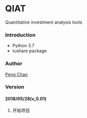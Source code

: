 QIAT
===
Quantitative investment analysis tools

### Introduction ###

* Python 3.7
* tushare package

### Author ###

[Peng Chao](!http://www.p-chao.com)

### Version ###

#### 2018/05/28(v_0.01) ####

1. 开始项目